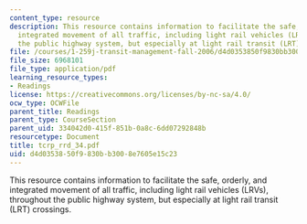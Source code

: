```yaml
---
content_type: resource
description: This resource contains information to facilitate the safe, orderly, and
  integrated movement of all traffic, including light rail vehicles (LRVs), throughout
  the public highway system, but especially at light rail transit (LRT) crossings.
file: /courses/1-259j-transit-management-fall-2006/d4d0353850f9830bb3008e7605e15c23_tcrp_rrd_34.pdf
file_size: 6968101
file_type: application/pdf
learning_resource_types:
- Readings
license: https://creativecommons.org/licenses/by-nc-sa/4.0/
ocw_type: OCWFile
parent_title: Readings
parent_type: CourseSection
parent_uid: 334042d0-415f-851b-0a8c-6dd07292848b
resourcetype: Document
title: tcrp_rrd_34.pdf
uid: d4d03538-50f9-830b-b300-8e7605e15c23
---
```

This resource contains information to facilitate the safe, orderly, and integrated movement of all traffic, including light rail vehicles (LRVs), throughout the public highway system, but especially at light rail transit (LRT) crossings.